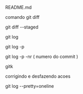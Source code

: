 README.md


comando git diff

git diff --staged

git log

git log -p

git log -p -nr ( numero do commit )

gitk 

corrigindo e desfazendo acoes

git log --pretty=oneline




